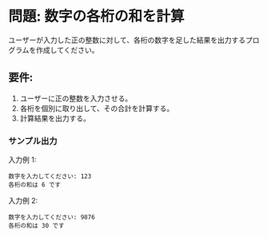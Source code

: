 # 問題: 数字の各桁の和を計算

ユーザーが入力した正の整数に対して、各桁の数字を足した結果を出力するプログラムを作成してください。

## 要件:

1. ユーザーに正の整数を入力させる。
1. 各桁を個別に取り出して、その合計を計算する。
1. 計算結果を出力する。

### サンプル出力

入力例 1:

```
数字を入力してください: 123
各桁の和は 6 です
```

入力例 2:

```
数字を入力してください: 9876
各桁の和は 30 です
```
